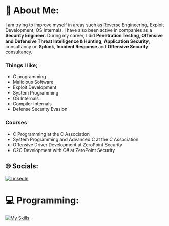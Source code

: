 # 💫 About Me:
I am trying to improve myself in areas such as Reverse Engineering, Exploit Development, OS Internals. I have also been active in companies as a **Security Engineer**. During my career, I did **Penetration Testing**, **Offensive and Defensive Threat Intelligence & Hunting**, **Application Security**, consultancy on **Splunk**, **Incident Response** and **Offensive Security** consultancy.

### Things I like;
- C programming
- Malicious Software
- Exploit Development
- System Programming
- OS Internals
- Compiler Internals
- Defense Security Evasion

### Courses
- C Programming at the C Association
- System Programming and Advanced C at the C Association
- Offensive Driver Development at ZeroPoint Security
- C2C Development with C# at ZeroPoint Security

## 🌐 Socials:
[![LinkedIn](https://img.shields.io/badge/LinkedIn-%230077B5.svg?logo=linkedin&logoColor=white)](https://linkedin.com/in/hamitabis) 

# 💻 Programming:
[![My Skills](https://skillicons.dev/icons?i=c,cloudflare,cmake,linux)](https://github.com/hamitabis)

